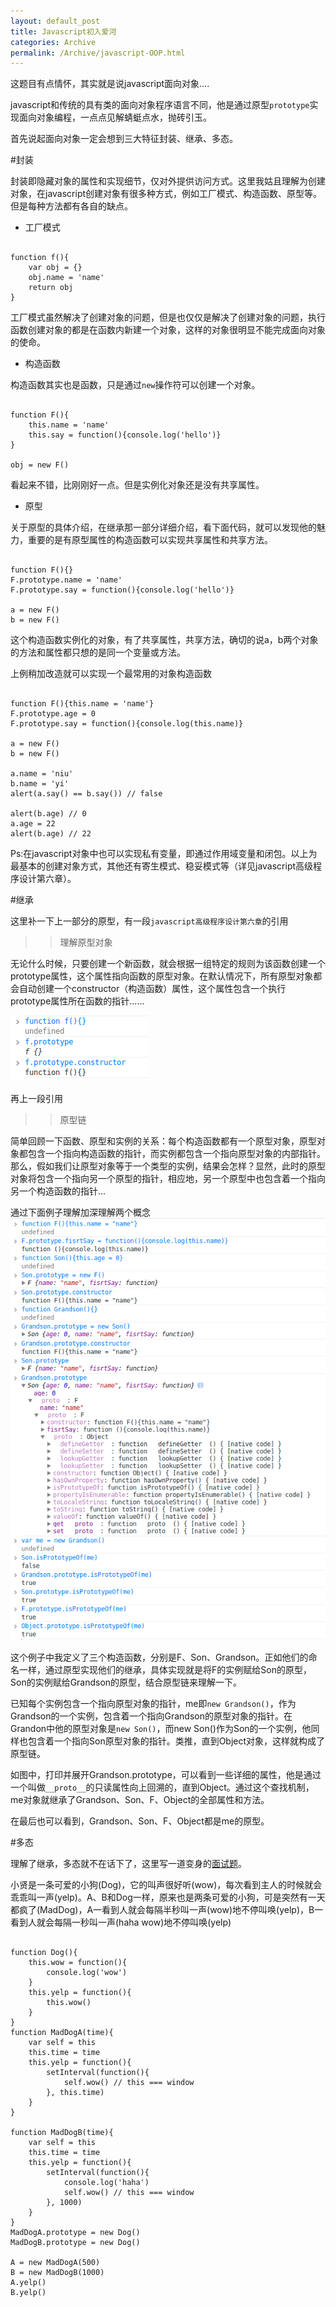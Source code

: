 ```yaml
---
layout: default_post
title: Javascript初入爱河
categories: Archive
permalink: /Archive/javascript-OOP.html
---
```



这题目有点情怀，其实就是说javascript面向对象....

javascript和传统的具有类的面向对象程序语言不同，他是通过原型`prototype`实现面向对象编程，一点点见解蜻蜓点水，抛砖引玉。

首先说起面向对象一定会想到三大特征封装、继承、多态。

#封装

封装即隐藏对象的属性和实现细节，仅对外提供访问方式。这里我姑且理解为创建对象，在javascript创建对象有很多种方式，例如工厂模式、构造函数、原型等。但是每种方法都有各自的缺点。

+ 工厂模式

<pre><code>
function f(){
    var obj = {}
    obj.name = 'name'
    return obj
}
</code></pre>

工厂模式虽然解决了创建对象的问题，但是也仅仅是解决了创建对象的问题，执行函数创建对象的都是在函数内新建一个对象，这样的对象很明显不能完成面向对象的使命。

+ 构造函数

构造函数其实也是函数，只是通过`new`操作符可以创建一个对象。

<pre><code>
function F(){
    this.name = 'name'
    this.say = function(){console.log('hello')}
}

obj = new F()
</code></pre>

看起来不错，比刚刚好一点。但是实例化对象还是没有共享属性。

+ 原型

关于原型的具体介绍，在继承那一部分详细介绍，看下面代码，就可以发现他的魅力，重要的是有原型属性的构造函数可以实现共享属性和共享方法。

<pre><code>
function F(){}
F.prototype.name = 'name'
F.prototype.say = function(){console.log('hello')}

a = new F()
b = new F()
</code></pre>

这个构造函数实例化的对象，有了共享属性，共享方法，确切的说a，b两个对象的方法和属性都只想的是同一个变量或方法。

上例稍加改造就可以实现一个最常用的对象构造函数

<pre><code>
function F(){this.name = 'name'}
F.prototype.age = 0
F.prototype.say = function(){console.log(this.name)}

a = new F()
b = new F()

a.name = 'niu'
b.name = 'yi'
alert(a.say() == b.say()) // false

alert(b.age) // 0
a.age = 22
alert(b.age) // 22
</code></pre>

Ps:在javascript对象中也可以实现私有变量，即通过作用域变量和闭包。以上为最基本的创建对象方式，其他还有寄生模式、稳妥模式等（详见javascript高级程序设计第六章）。

#继承

这里补一下上一部分的原型，有一段`javascript高级程序设计第六章`的引用

> > 理解原型对象
> >
无论什么时候，只要创建一个新函数，就会根据一组特定的规则为该函数创建一个prototype属性，这个属性指向函数的原型对象。在默认情况下，所有原型对象都会自动创建一个constructor（构造函数）属性，这个属性包含一个执行prototype属性所在函数的指针......

![2014-11-01-1](../../static/images/2014-11-01-1.png)

再上一段引用

>> 原型链
>> 
简单回顾一下函数、原型和实例的关系：每个构造函数都有一个原型对象，原型对象都包含一个指向构造函数的指针，而实例都包含一个指向原型对象的内部指针。那么，假如我们让原型对象等于一个类型的实例，结果会怎样？显然，此时的原型对象将包含一个指向另一个原型的指针，相应地，另一个原型中也包含着一个指向另一个构造函数的指针...

通过下面例子理解加深理解两个概念
![2014-11-01-2](../../static/images/2014-11-01-2.png)

这个例子中我定义了三个构造函数，分别是F、Son、Grandson。正如他们的命名一样，通过原型实现他们的继承，具体实现就是将F的实例赋给Son的原型，Son的实例赋给Grandson的原型，结合原型链来理解一下。

已知每个实例包含一个指向原型对象的指针，me即`new Grandson()`，作为Grandson的一个实例，包含着一个指向Grandson的原型对象的指针。在Grandon中他的原型对象是`new Son()`，而new Son()作为Son的一个实例，他同样也包含着一个指向Son原型对象的指针。类推，直到Object对象，这样就构成了原型链。

如图中，打印并展开Grandson.prototype，可以看到一些详细的属性，他是通过一个叫做`__proto__`的只读属性向上回溯的，直到Object。通过这个查找机制，me对象就继承了Grandson、Son、F、Object的全部属性和方法。

在最后也可以看到，Grandson、Son、F、Object都是me的原型。

#多态

理解了继承，多态就不在话下了，这里写一道变身的[面试题](http://www.w3cfuns.com/thread-1936-1-1.html)。

小贤是一条可爱的小狗(Dog)，它的叫声很好听(wow)，每次看到主人的时候就会乖乖叫一声(yelp)。A、B和Dog一样，原来也是两条可爱的小狗，可是突然有一天都疯了(MadDog)，A一看到人就会每隔半秒叫一声(wow)地不停叫唤(yelp)，B一看到人就会每隔一秒叫一声(haha wow)地不停叫唤(yelp)

<pre><code>
function Dog(){
    this.wow = function(){
		console.log('wow')
    }
    this.yelp = function(){
		this.wow()
	}
}
function MadDogA(time){
	var self = this
	this.time = time
	this.yelp = function(){
		setInterval(function(){
			self.wow() // this === window
		}, this.time)
	}
}

function MadDogB(time){
	var self = this
	this.time = time
	this.yelp = function(){
		setInterval(function(){
			console.log('haha')
			self.wow() // this === window
		}, 1000)
	}
}
MadDogA.prototype = new Dog()
MadDogB.prototype = new Dog()

A = new MadDogA(500)
B = new MadDogB(1000)
A.yelp()
B.yelp()
</code></pre>
